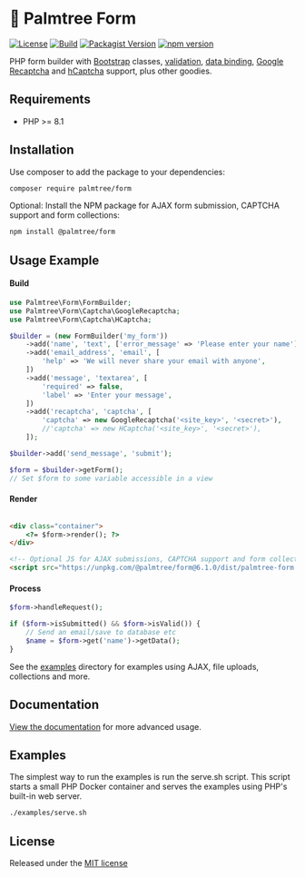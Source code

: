 # :palm_tree: Palmtree Form

[![License](http://img.shields.io/packagist/l/palmtree/form.svg)](LICENSE)
[![Build](https://img.shields.io/github/actions/workflow/status/palmtreephp/form/build.yaml?branch=master)](https://github.com/palmtreephp/form/actions/workflows/build.yaml)
[![Packagist Version](https://img.shields.io/packagist/v/palmtree/form)](https://packagist.org/packages/palmtree/form)
[![npm version](https://img.shields.io/npm/v/@palmtree/form.svg)](https://www.npmjs.com/package/@palmtree/form)

PHP form builder with [Bootstrap](https://getbootstrap.com/) classes, [validation](docs/constraints.md), [data binding](docs/data-binding.md),
[Google Recaptcha](https://www.google.com/recaptcha/intro/) and [hCaptcha](https://www.hcaptcha.com/) support, plus other goodies.

## Requirements

* PHP >= 8.1

## Installation

Use composer to add the package to your dependencies:

```sh
composer require palmtree/form
```

Optional: Install the NPM package for AJAX form submission, CAPTCHA support and form collections:

```sh
npm install @palmtree/form
```

## Usage Example

#### Build

```php
use Palmtree\Form\FormBuilder;
use Palmtree\Form\Captcha\GoogleRecaptcha;
use Palmtree\Form\Captcha\HCaptcha;

$builder = (new FormBuilder('my_form'))
    ->add('name', 'text', ['error_message' => 'Please enter your name'])
    ->add('email_address', 'email', [
        'help' => 'We will never share your email with anyone',
    ])
    ->add('message', 'textarea', [
        'required' => false,
        'label' => 'Enter your message',
    ])
    ->add('recaptcha', 'captcha', [
        'captcha' => new GoogleRecaptcha('<site_key>', '<secret>'),
        //'captcha' => new HCaptcha('<site_key>', '<secret>'),
    ]);

$builder->add('send_message', 'submit');

$form = $builder->getForm();
// Set $form to some variable accessible in a view

```

#### Render

```html

<div class="container">
    <?= $form->render(); ?>
</div>

<!-- Optional JS for AJAX submissions, CAPTCHA support and form collections -->
<script src="https://unpkg.com/@palmtree/form@6.1.0/dist/palmtree-form.pkgd.min.js"></script>
```

#### Process

```php
$form->handleRequest();

if ($form->isSubmitted() && $form->isValid()) {
    // Send an email/save to database etc
    $name = $form->get('name')->getData();
}
```

See the [examples](examples) directory for examples using AJAX, file uploads, collections and more.

## Documentation

[View the documentation](docs/index.md) for more advanced usage.

## Examples

The simplest way to run the examples is run the serve.sh script. This script starts a small PHP Docker container
and serves the examples using PHP's built-in web server.

```sh
./examples/serve.sh
```

## License

Released under the [MIT license](LICENSE)
